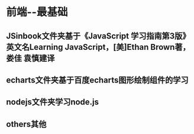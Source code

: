 # 前端--最基础  
## JSinbook文件夹基于《JavaScript 学习指南第3版》 英文名Learning JavaScript，[美]Ethan Brown著，娄佳 袁慎建译  
## echarts文件夹基于百度echarts图形绘制组件的学习  
## nodejs文件夹学习node.js  
## others其他  
